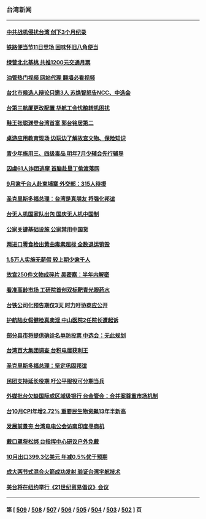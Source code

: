 ### 台湾新闻
---
#### [中共战机侵扰台湾 创下3个月纪录](../../pages/ncid1349361/n13862095.md?11090845) 
#### [铁路便当节11日登场 回味怀旧八角便当](../../pages/ncid1349361/n13861896.md?11090845) 
#### [绿营北北基桃 共推1200元交通月票](../../pages/ncid1349361/n13861868.md?11090845) 
#### [油管热门视频 网站代理 翻墙必看视频](http://150.230.27.170:81/youtube.html?11090845)
#### [台北市候选人辩论只邀3人 苏焕智怒告NCC、中选会](../../pages/ncid1349361/n13861869.md?11090845) 
#### [台第三航厦更改配置 华航工会忧酿转机困扰](../../pages/ncid1349361/n13861929.md?11090845) 
#### [鞋王张聪渊登台湾首富 郭台铭居第二](../../pages/ncid1349361/n13861937.md?11090845) 
#### [桌游应用教育现场 边玩边了解故宫文物、保险知识](../../pages/ncid1349361/n13861933.md?11090845) 
#### [青少年施用三、四级毒品 明年7月少辅会先行辅导](../../pages/ncid1349361/n13861931.md?11090845) 
#### [囚虐61人诈团逃窜 首脑赴垦丁偷渡落网](../../pages/ncid1349361/n13861892.md?11090845) 
#### [9月逾千台人赴柬埔寨 外交部：315人待援](../../pages/ncid1349361/n13861894.md?11090845) 
#### [圣克里斯多福总理：台湾是真朋友 将强化邦谊](../../pages/ncid1349361/n13861562.md?11090845) 
#### [台无人机国家队出包 国庆无人机中国制](../../pages/ncid1349361/n13861888.md?11090845) 
#### [公家关键基础设施 公家禁用中国货](../../pages/ncid1349361/n13861893.md?11090845) 
#### [两进口零食检出黄曲毒素超标 全数退运销毁](../../pages/ncid1349361/n13861936.md?11090845) 
#### [1.5万人实施无薪假 较上期少逾千人](../../pages/ncid1349361/n13861932.md?11090845) 
#### [故宫250件文物成碎片 吴密察：半年内解密](../../pages/ncid1349361/n13861926.md?11090845) 
#### [看准高龄市场 工研院首创双标靶青光眼药水](../../pages/ncid1349361/n13861922.md?11090845) 
#### [台铁公司化预告期仅3天 时力吁协商应公开](../../pages/ncid1349361/n13861900.md?11090845) 
#### [护航陆女假健检真卖淫 中山医院2任院长遭起诉](../../pages/ncid1349361/n13861902.md?11090845) 
#### [部分县市将提供确诊名单防投票 中选会：无此规划](../../pages/ncid1349361/n13861872.md?11090845) 
#### [台湾百大集团调查 台积电居获利王](../../pages/ncid1349361/n13861851.md?11090845) 
#### [圣克里斯多福总理：坚定巩固邦谊](../../pages/ncid1349361/n13861796.md?11090845) 
#### [民团支持延长役期 吁公平服役可分期当兵](../../pages/ncid1349361/n13861834.md?11090845) 
#### [外媒批台欠缺国际或区域级银行 台金管会：合并案尊重市场机制](../../pages/ncid1349361/n13861837.md?11090845) 
#### [台10月CPI年增2.72% 重要民生物资飙13年半新高](../../pages/ncid1349361/n13861838.md?11090845) 
#### [发展前景夯 台湾电电公会访南印度寻商机](../../pages/ncid1349361/n13861841.md?11090845) 
#### [戴口罩将松绑 台指挥中心研议户外免戴](../../pages/ncid1349361/n13861798.md?11090845) 
#### [10月出口399.3亿美元 年减0.5%优于预期](../../pages/ncid1349361/n13861849.md?11090845) 
#### [成大两节式混合火箭成功发射 验证台湾宇航技术](../../pages/ncid1349361/n13861744.md?11090845) 
#### [美台将在纽约举行《21世纪贸易倡议》会议](../../pages/ncid1349361/n13861639.md?11090845) 

---
#### 第 [ [509](./509.md?11090845) / [508](./508.md?11090845) / [507](./507.md?11090845) / [506](./506.md?11090845) / [505](./505.md?11090845) / [504](./504.md?11090845) / [503](./503.md?11090845) / [502](./502.md?11090845) ] 页
